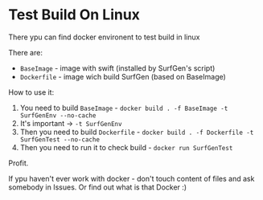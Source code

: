 # Test Build On Linux

There ypu can find docker environent to test build in linux

There are:
- `BaseImage` - image with swift (installed by SurfGen's script)
- `Dockerfile` - image wich build SurfGen (based on BaseImage)

How to use it:
1. You need to build `BaseImage` - `docker build . -f BaseImage -t SurfGenEnv --no-cache`
2. It's important -> `-t SurfGenEnv` 
3. Then you need to build `Dockerfile` - `docker build . -f Dockerfile -t SurfGenTest --no-cache`
4. Then you need to run it to check build - `docker run SurfGenTest`

Profit.

If ypu haven't ever work with docker - don't touch content of files and ask somebody in Issues. Or find out what is that Docker :)